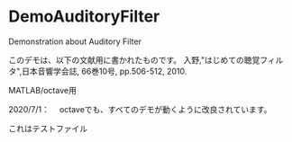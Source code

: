# DemoAuditoryFilter
Demonstration about Auditory Filter

このデモは、以下の文献用に書かれたものです。
入野,"はじめての聴覚フィルタ",日本音響学会誌, 66巻10号, pp.506-512, 2010.

MATLAB/octave用

2020/7/1：　
octaveでも、すべてのデモが動くように改良されています。


これはテストファイル

